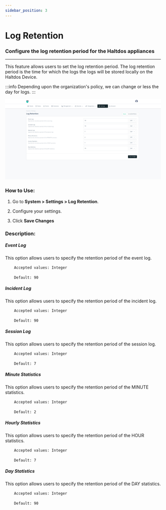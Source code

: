 ```yaml
---
sidebar_position: 3
---
```


# Log Retention

### Configure the log retention period for the Haltdos appliances

---
This feature allows users to set the log retention period. The log retention period is the time for which the logs the logs will be stored locally on the Haltdos Device.

:::info
Depending upon the organization's policy, we can change or less the day for logs.
:::

![aaa_policy](/img/platform/v8/docs/syslogreten.png)

### How to Use:

1. Go to **System > Settings > Log Retention**.

2. Configure your settings.

3. Click **Save Changes**

### Description:

##### **Event Log**

This option allows users to specify the retention period of the event log.

```
    Accepted values: Integer

    Default: 90 
```


##### **Incident Log**

This option allows users to specify the retention period of the incident log.

```
    Accepted values: Integer

    Default: 90 
```


##### **Session Log**

This option allows users to specify the retention period of the session log.

```
    Accepted values: Integer

    Default: 7
```


##### **Minute Statistics**

This option allows users to specify the retention period of the MINUTE statistics.

```
    Accepted values: Integer

    Default: 2
```


##### **Hourly Statistics**

This option allows users to specify the retention period of the HOUR statistics.

```
    Accepted values: Integer

    Default: 7
```


##### **Day Statistics**

This option allows users to specify the retention period of the DAY statistics.

```
    Accepted values: Integer

    Default: 90
```

